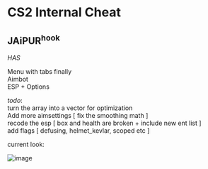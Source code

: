 # __**CS2 Internal Cheat**__   

 ## JAiPUR<sup>hook</sup>


*HAS*    
  
Menu with tabs finally  
Aimbot  
ESP + Options   


       
*todo*:  
turn the array into a vector for optimization  
Add more aimsettings [  fix the smoothing math  ]    
recode the esp [  box and health are broken + include new ent list  ]  
add flags [  defusing, helmet_kevlar, scoped etc  ]    





current look:  

![image](https://github.com/user-attachments/assets/4cd2c8b4-05d5-4360-be8b-920525a39487)


